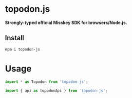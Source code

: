 # topodon.js
**Strongly-typed official Misskey SDK for browsers/Node.js.**

## Install
```
npm i topodon-js
```

# Usage

``` ts
import * as Topodon from 'topodon-js';
```

``` ts
import { api as topodonApi } from 'topodon-js';
```
